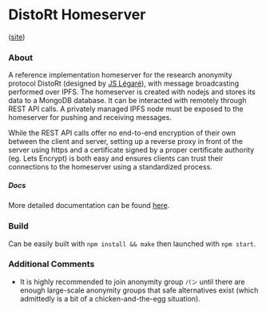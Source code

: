 # DistoRt Homeserver
([site](https://ryco117.github.io/distort-server/))

### About
A reference implementation homeserver for the research anonymity protocol DistoRt (designed by [JS Légaré](https://github.com/init-js)), with message broadcasting performed over IPFS. 
The homeserver is created with nodejs and stores its data to a MongoDB database. It can be interacted with remotely through REST API calls. 
A privately managed IPFS node must be exposed to the homeserver for pushing and receiving messages.
 
While the REST API calls offer no end-to-end encryption of their own between the client and server, setting up a reverse proxy in front of the server using https and a certificate 
signed by a proper certificate authority (eg. Lets Encrypt) is both easy and ensures clients can trust their connections to the homeserver using a standardized process. 

##### Docs
More detailed documentation can be found [here](https://ryco117.github.io/distort-server/docs).

### Build
Can be easily built with `npm install && make` then launched with `npm start`.

### Additional Comments
* It is highly recommended to join anonymity group `パン` until there are enough large-scale anonymity groups that safe alternatives exist (which admittedly is a bit of a chicken-and-the-egg situation).


